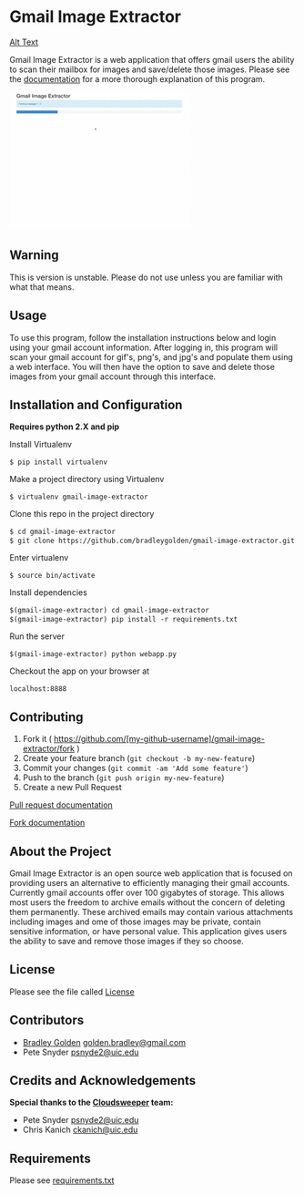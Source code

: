 Gmail Image Extractor
=====================
[Alt Text](https://travis-ci.org/bradleygolden/gmail-image-extractor.svg?branch=bug-fixes)

Gmail Image Extractor is a web application that offers gmail users the ability to scan their mailbox for images and save/delete those images. Please see the [documentation](https://github.com/bradleygolden/gmail-image-extractor/blob/master/DOCUMENTATION.md) for a more thorough explanation of this program.

![Alt Text](https://github.com/bradleygolden/gmail-image-extractor/blob/master/preview.gif?raw=true)

Warning
-------
This is version is unstable.  Please do not use unless you are familiar with what that means.

Usage
-----
To use this program, follow the installation instructions below and login using your gmail account information. After logging in, this program will scan your gmail account for gif's, png's, and jpg's and populate them using a web interface. You will then have the option to save and delete those images from your gmail account through this interface.

Installation and Configuration
------------------------------
**Requires python 2.X and pip**

Install Virtualenv
```
$ pip install virtualenv
```

Make a project directory using Virtualenv
```
$ virtualenv gmail-image-extractor
```

Clone this repo in the project directory
```
$ cd gmail-image-extractor
$ git clone https://github.com/bradleygolden/gmail-image-extractor.git
```

Enter virtualenv
```
$ source bin/activate
```

Install dependencies
```
$(gmail-image-extractor) cd gmail-image-extractor
$(gmail-image-extractor) pip install -r requirements.txt
```

Run the server
```
$(gmail-image-extractor) python webapp.py
```

Checkout the app on your browser at
```
localhost:8888
```

Contributing
------------
1. Fork it ( https://github.com/[my-github-username]/gmail-image-extractor/fork )
2. Create your feature branch (`git checkout -b my-new-feature`)
3. Commit your changes (`git commit -am 'Add some feature'`)
4. Push to the branch (`git push origin my-new-feature`)
5. Create a new Pull Request

[Pull request documentation](http://help.github.com/pull-requests/)

[Fork documentation](http://help.github.com/forking/)

About the Project
-----------------
Gmail Image Extractor is an open source web application that is focused on providing users an alternative to efficiently managing their gmail accounts. Currently gmail accounts offer over 100 gigabytes of storage. This allows most users the freedom to archive emails without the concern of deleting them permanently. These archived emails may contain various attachments including images and ome of those images may be private, contain sensitive information, or have personal value. This application gives users the ability to save and remove those images if they so choose.

License
-------
Please see the file called [License](https://github.com/bradleygolden/gmail-image-extractor/blob/master/LICENSE.txt)

Contributors
------------
  * [Bradley Golden](https://bradleygolden.github.io) golden.bradley@gmail.com
  * Pete Snyder psnyde2@uic.edu

Credits and Acknowledgements
----------------------------
**Special thanks to the [Cloudsweeper](https://cloudsweeper.cs.uic.edu) team:**
* Pete Snyder psnyde2@uic.edu
* Chris Kanich ckanich@uic.edu

Requirements
------------
Please see [requirements.txt](https://github.com/bradleygolden/gmail-image-extractor/blob/master/requirements.txt)
